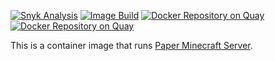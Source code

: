 [![Snyk Analysis](https://github.com/jdcasey/mineserv/actions/workflows/snyk-container-analysis.yml/badge.svg)](https://github.com/jdcasey/mineserv/actions/workflows/snyk-container-analysis.yml) [![Image Build](https://github.com/jdcasey/mineserv/actions/workflows/build-image.yml/badge.svg)](https://github.com/jdcasey/mineserv/actions/workflows/build-image.yml) [![Docker Repository on Quay](https://quay.io/repository/jdcasey/mineserv/status "Docker Repository on Quay")](https://quay.io/repository/jdcasey/mineserv)
[![Docker Repository on Quay](https://quay.io/repository/jdcasey/mineserv/status "Docker Repository on Quay")](https://quay.io/repository/jdcasey/mineserv)

This is a container image that runs [Paper Minecraft Server](https://papermc.io/).
